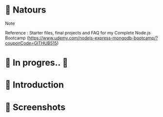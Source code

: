 # 💯 Natours

> [!NOTE]
> Reference : Starter files, final projects and FAQ for my Complete Node.js Bootcamp (https://www.udemy.com/nodejs-express-mongodb-bootcamp/?couponCode=GITHUB515)

# 🚧 In progres.. 🚧

# 📖 Introduction

<!--

> [!NOTE]
> If Window, run "npm i -g win-node-env" to recognize "NODE_ENV" command in Window OS
> Setting up ESLint + Prettier: run "npm i eslint prettier eslint-config-prettier eslint-plugin-prettier eslint-config-airbnb eslint-plugin-node eslint-plugin-import eslint-plugin-jsx-a11y eslint-plugin-react --save-dev"

1. Implemented event-loop and streams to learn Node.js
2. Used
    > express for framework
    > mongoose for data management
    > bcryptjs, jsonwebtoken, express-rate-limit, helmet for security
    > morgan for logger
    > nodemailer for sending mail
    > vaidator for validation
    > dotenv for control environment
    > slugify for converting to lower case



2. Read and show data based on common template
3. Export a module for better scalability
-->

# 👀 Screenshots

<!--
![image](https://github.com/kdh4646/node-farm/assets/71913953/221908d3-d048-4bcb-adff-8206e85f9995)
-->
